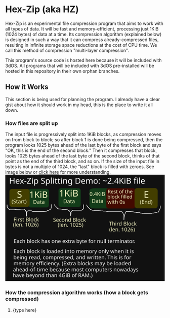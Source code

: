 # Hex-Zip (aka HZ)
Hex-Zip is an experimental file compression program that aims to work with all types of data. It will be fast and memory-efficient, processing just 1KiB (1024 bytes) of data at a time. Its compression algorithm (explained below) is designed in such a way that it can compress already-compressed files, resulting in infinite storage space reductions at the cost of CPU time. We call this method of compression "multi-layer compression".

This program's source code is hosted here because it will be included with 3dOS. All programs that will be included with 3dOS pre-installed will be hosted in this repository in their own orphan branches.
## How it Works
This section is being used for planning the program. I already have a clear gist about how it should work in my head, this is the place to write it all down. 

### How files are split up
The input file is progressively split into 1KiB blocks, as compression moves on from block to block; so after block 1 is done being compressed, then the program looks 1025 bytes ahead of the last byte of the first block and says "OK, this is the end of the second block." Then it compresses that block, looks 1025 bytes ahead of the last byte of the second block, thinks of that point as the end of the third block, and so on. If the size of the input file in bytes is not a multiple of 1024, the "last" block is filled with zeroes. See image below or [click here](./assets/readme/hzdms1.svg) for more understanding.  
<img src="./assets/readme/hzdms1.svg">

### How the compression algorithm works (how a block gets compressed)
1. {type here}